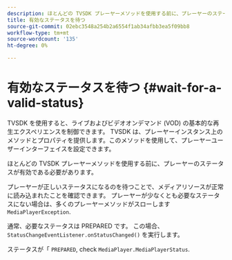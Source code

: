 ```yaml
---
description: ほとんどの TVSDK プレーヤーメソッドを使用する前に、プレーヤーのステータスが有効である必要があります。
title: 有効なステータスを待つ
source-git-commit: 02ebc3548a254b2a6554f1ab34afbb3ea5f09bb8
workflow-type: tm+mt
source-wordcount: '135'
ht-degree: 0%

---
```


# 有効なステータスを待つ {#wait-for-a-valid-status}

TVSDK を使用すると、ライブおよびビデオオンデマンド (VOD) の基本的な再生エクスペリエンスを制御できます。 TVSDK は、プレーヤーインスタンス上のメソッドとプロパティを提供します。このメソッドを使用して、プレーヤーユーザーインターフェイスを設定できます。

ほとんどの TVSDK プレーヤーメソッドを使用する前に、プレーヤーのステータスが有効である必要があります。

プレーヤーが正しいステータスになるのを待つことで、メディアリソースが正常に読み込まれたことを確認できます。 プレーヤーが少なくとも必要なステータスにない場合は、多くのプレーヤーメソッドがスローします `MediaPlayerException`.

通常、必要なステータスは PREPARED です。 この場合、 `StatusChangeEventListener.onStatusChanged()` を実行します。

ステータスが「 `PREPARED`, check `MediaPlayer.MediaPlayerStatus`.
